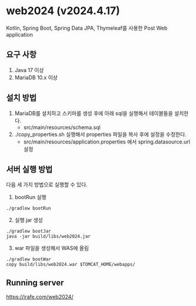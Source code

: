 # web2024 (v2024.4.17)

Kotlin, Spring Boot, Spring Data JPA, Thymeleaf를 사용한 Post Web application

## 요구 사항

1. Java 17 이상
2. MariaDB 10.x 이상

## 설치 방법

1. MariaDB를 설치하고 스키마를 생성 후에 아래 sql을 실행해서 테이블들을 설치한다. 
   - src/main/resources/schema.sql 
2. ./copy_properties.sh 실행해서 properties 파일을 복사 후에 설정을 수정한다.
   - src/main/resources/application.properties 에서 spring.datasource.url 설정

## 서버 실행 방법

다음 세 가지 방법으로 실행할 수 있다.

1. bootRun 실행
```
./gradlew bootRun
```
 
2. 실행 jar 생성
```
./gradlew bootJar
java -jar build/libs/web2024.jar
```

3. war 파일을 생성해서 WAS에 올림
```
./gradlew bootWar
copy build/libs/web2024.war $TOMCAT_HOME/webapps/
```

## Running server

https://irafe.com/web2024/
